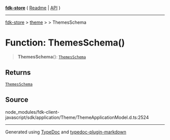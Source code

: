 [**fdk-store**](../../../README.md) ( [Readme](../../../README.md) \| [API](../../../API.md) )

---

[fdk-store](../../../API.md) > [theme](../../README.md) > [<internal>](../README.md) > ThemesSchema

# Function: ThemesSchema()

> **ThemesSchema**(): [`ThemesSchema`](../type-aliases/type-alias.ThemesSchema.md)

## Returns

[`ThemesSchema`](../type-aliases/type-alias.ThemesSchema.md)

## Source

node_modules/fdk-client-javascript/sdk/application/Theme/ThemeApplicationModel.d.ts:2524

---

Generated using [TypeDoc](https://typedoc.org/) and [typedoc-plugin-markdown](https://www.npmjs.com/package/typedoc-plugin-markdown)
